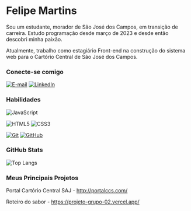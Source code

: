 # Felipe Martins

Sou um estudante, morador de São José dos Campos, em transição de carreira. 
Estudo programação desde março de 2023 e desde então descobri minha paixão. 

Atualmente, trabalho como estagiário Front-end na construção do sistema web para o Cartório Central de São José dos Campos.

### Conecte-se comigo
[![E-mail](https://img.shields.io/badge/-Email-000?style=for-the-badge&logo=microsoft-outlook&logoColor=E94D5F)](mailto:felipe.impt@hotmail.com)
[![LinkedIn](https://img.shields.io/badge/-LinkedIn-000?style=for-the-badge&logo=linkedin&logoColor=30A3DC)](https://www.linkedin.com/in/felipemartinsnogueira/)


### Habilidades
![JavaScript](https://img.shields.io/badge/JavaScript-000?style=for-the-badge&logo=javascript&logoColor=30A3DC)

![HTML5](https://img.shields.io/badge/HTML-000?style=for-the-badge&logo=html5&logoColor=30A3DC)
![CSS3](https://img.shields.io/badge/CSS3-000?style=for-the-badge&logo=css3&logoColor=E94D5F)

[![Git](https://img.shields.io/badge/Git-000?style=for-the-badge&logo=git&logoColor=E94D5F)](https://git-scm.com/doc) 
[![GitHub](https://img.shields.io/badge/GitHub-000?style=for-the-badge&logo=github&logoColor=30A3DC)](https://docs.github.com/)



### GitHub Stats
![Top Langs](https://github-readme-stats-git-masterrstaa-rickstaa.vercel.app/api/top-langs/?username=Shyntt01&bg_color=000&border_color=30A3DC&title_color=E94D5F&text_color=FFF)


### Meus Principais Projetos

Portal Cartório Central SAJ - http://portalccs.com/

Roteiro do sabor - https://projeto-grupo-02.vercel.app/


